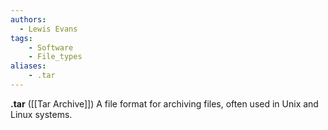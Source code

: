 ```yaml
---
authors:
  - Lewis Evans
tags:
    - Software
    - File_types
aliases:
    - .tar
---
```

**.tar** ([[Tar Archive]]) A file format for archiving files, often used in Unix and Linux systems.
